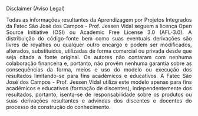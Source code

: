 Disclaimer (Aviso Legal)

<div style="text-align: justify;">
Todas as informações resultantes da Aprendizagem por Projetos Integrados da Fatec São José dos Campos - Prof. Jessen Vidal seguem a licença Open Source Initiative (OSI) ou Academic Free License 3.0 (AFL-3.0).
A distribuição do código-fonte bem como suas eventuais derivações são livres de royalties ou qualquer outro encargo e podem ser modificados, alterados, substituídos, utilizadas de forma comercial ou privada desde que seja citada a fonte original. Os autores não contaram com nenhuma colaboração financeira e, portanto, não provêm nenhuma garantia sobre as consequências da forma, meios e uso do modelo ou execução dos resultados limitando-se para fins acadêmicos e educativos.
A Fatec São José dos Campos - Prof. Jessen Vidal utiliza este modelo apenas para fins acadêmicos e educativos (formação de discentes), independentemente dos resultados, portanto, isenta-se de responsabilidade sobre os produtos ou suas derivações resultantes e advindas dos discentes e docentes do processo de construção do conhecimento.
</div>